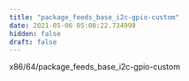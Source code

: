 ```yaml
---
title: "package_feeds_base_i2c-gpio-custom"
date: 2021-05-06 05:08:22.734998
hidden: false
draft: false
---
```


x86/64/package_feeds_base_i2c-gpio-custom

